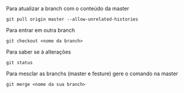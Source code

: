 
Para atualizar a branch com o conteúdo da master

`git pull origin master --allow-unrelated-histories`

Para entrar em outra branch

`git checkout <nome da branch>`

Para saber se á alterações

`git status`

Para mesclar as branchs (master e festure)
gere o comando na master

`git merge <nome da sua branch>`

